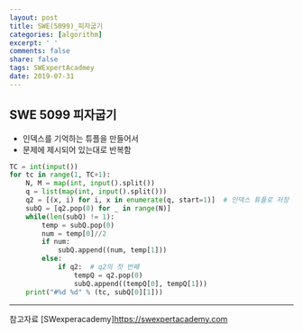 ```yaml
---
layout: post
title: SWE(5099)_피자굽기
categories: [algorithm]
excerpt: ' '
comments: false
share: false
tags: SWExpertAcadmey
date: 2019-07-31
---
```


## SWE 5099 피자굽기

- 인덱스를 기억하는 튜플을 만들어서
- 문제에 제시되어 있는대로 반복함

```python
TC = int(input())
for tc in range(1, TC+1):
    N, M = map(int, input().split())
    q = list(map(int, input().split()))
    q2 = [(x, i) for i, x in enumerate(q, start=1)]  # 인덱스 튜플로 저장
    subQ = [q2.pop(0) for _ in range(N)]
    while(len(subQ) != 1):
        temp = subQ.pop(0)
        num = temp[0]//2
        if num:
            subQ.append((num, temp[1]))
        else:
            if q2:  # q2의 첫 번째
                tempQ = q2.pop(0)
                subQ.append((tempQ[0], tempQ[1]))
    print("#%d %d" % (tc, subQ[0][1]))

```

---

참고자료
[SWexperacademy]<https://swexpertacademy.com>
